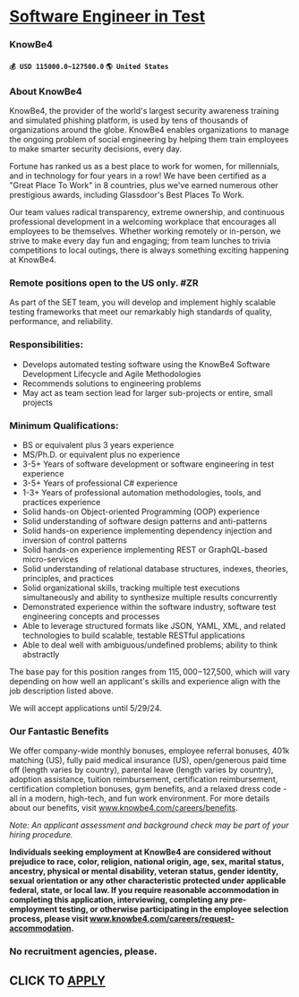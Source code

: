 # [Software Engineer in Test](https://www.remotewlb.com/apply/software-engineer-in-test-90107)  
### KnowBe4  
#### `💰 USD 115000.0~127500.0` `🌎 United States`  

### About KnowBe4

KnowBe4, the provider of the world's largest security awareness training and simulated phishing platform, is used by tens of thousands of organizations around the globe. KnowBe4 enables organizations to manage the ongoing problem of social engineering by helping them train employees to make smarter security decisions, every day.

Fortune has ranked us as a best place to work for women, for millennials, and in technology for four years in a row! We have been certified as a "Great Place To Work" in 8 countries, plus we've earned numerous other prestigious awards, including Glassdoor's Best Places To Work.

Our team values radical transparency, extreme ownership, and continuous professional development in a welcoming workplace that encourages all employees to be themselves. Whether working remotely or in-person, we strive to make every day fun and engaging; from team lunches to trivia competitions to local outings, there is always something exciting happening at KnowBe4.

### Remote positions open to the US only. #ZR

As part of the SET team, you will develop and implement highly scalable testing frameworks that meet our remarkably high standards of quality, performance, and reliability.

### Responsibilities:

  * Develops automated testing software using the KnowBe4 Software Development Lifecycle and Agile Methodologies
  * Recommends solutions to engineering problems
  * May act as team section lead for larger sub-projects or entire, small projects

### Minimum Qualifications:

  * BS or equivalent plus 3 years experience
  * MS/Ph.D. or equivalent plus no experience
  * 3-5+ Years of software development or software engineering in test experience
  * 3-5+ Years of professional C# experience
  * 1-3+ Years of professional automation methodologies, tools, and practices experience
  * Solid hands-on Object-oriented Programming (OOP) experience
  * Solid understanding of software design patterns and anti-patterns
  * Solid hands-on experience implementing dependency injection and inversion of control patterns
  * Solid hands-on experience implementing REST or GraphQL-based micro-services
  * Solid understanding of relational database structures, indexes, theories, principles, and practices
  * Solid organizational skills, tracking multiple test executions simultaneously and ability to synthesize multiple results concurrently
  * Demonstrated experience within the software industry, software test engineering concepts and processes
  * Able to leverage structured formats like JSON, YAML, XML, and related technologies to build scalable, testable RESTful applications
  * Able to deal well with ambiguous/undefined problems; ability to think abstractly

The base pay for this position ranges from $115,000-$127,500, which will vary depending on how well an applicant's skills and experience align with the job description listed above.

We will accept applications until 5/29/24.

### Our Fantastic Benefits

We offer company-wide monthly bonuses, employee referral bonuses, 401k matching (US), fully paid medical insurance (US), open/generous paid time off (length varies by country), parental leave (length varies by country), adoption assistance, tuition reimbursement, certification reimbursement, certification completion bonuses, gym benefits, and a relaxed dress code - all in a modern, high-tech, and fun work environment. For more details about our benefits, visit www.knowbe4.com/careers/benefits.

 _Note: An applicant assessment and background check may be part of your hiring procedure._

 **Individuals seeking employment at KnowBe4 are considered without prejudice to race, color, religion, national origin, age, sex, marital status, ancestry, physical or mental disability, veteran status, gender identity, sexual orientation or any other characteristic protected under applicable federal, state, or local law. If you require reasonable accommodation in completing this application, interviewing, completing any pre-employment testing, or otherwise participating in the employee selection process, please visit www.knowbe4.com/careers/request-accommodation.**

### No recruitment agencies, please.

  
## CLICK TO [APPLY](https://www.remotewlb.com/apply/software-engineer-in-test-90107)


